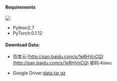 #### Requirements
![](https://img.shields.io/badge/license-MIT-000000.svg)

+ Python2.7
+ PyTorch:0.1.12

#### Download Data:  

+ 百度云:[http://pan.baidu.com/s/1eRHVnCQ](http://pan.baidu.com/s/1eRHVnCQ) 密码:4swu  

+ Google Driver:[data.tar.gz](https://drive.google.com/file/d/0BwPf3LsqxMV2eXhtQkV1QkJhN2c/view?usp=sharing)
